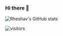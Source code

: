 ### Hi there 👋

<!-- Testing features -->

![Rheshav's GitHub stats](https://github-readme-stats.vercel.app/api?username=rheshav&theme=github_dark&show_icons=true)

![visitors](https://visitor-badge.glitch.me/badge?page_id=rheshav&left_color=green&right_color=red)

<!-- End of testing features -->

<!--
**rheshav/rheshav** is a ✨ _special_ ✨ repository because its `README.md` (this file) appears on your GitHub profile.

Here are some ideas to get you started:

- 🔭 I’m currently working on ...
- 🌱 I’m currently learning ...
- 👯 I’m looking to collaborate on ...
- 🤔 I’m looking for help with ...
- 💬 Ask me about ...
- 📫 How to reach me: ...
- 😄 Pronouns: ...
- ⚡ Fun fact: ...
-->
